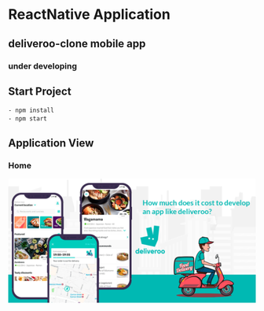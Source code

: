 # ReactNative Application
## deliveroo-clone mobile app 
### under developing

## Start Project 
```bash
- npm install
- npm start
```
## Application View
### Home
![Alt text](assets/app/app.png)